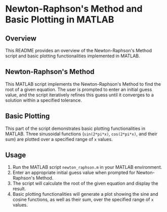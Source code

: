 # Newton-Raphson's Method and Basic Plotting in MATLAB

## Overview
This README provides an overview of the Newton-Raphson's Method script and basic plotting functionalities implemented in MATLAB.

## Newton-Raphson's Method
This MATLAB script implements the Newton-Raphson's Method to find the root of a given equation. The user is prompted to enter an initial guess value, and the script iteratively refines this guess until it converges to a solution within a specified tolerance.

## Basic Plotting
This part of the script demonstrates basic plotting functionalities in MATLAB. Three sinusoidal functions (`sin(2*pi*x)`, `cos(2*pi*x)`, and their sum) are plotted over a specified range of `x` values.

## Usage
1. Run the MATLAB script `newton_raphson.m` in your MATLAB environment.
2. Enter an appropriate initial guess value when prompted for Newton-Raphson's Method.
3. The script will calculate the root of the given equation and display the result.
4. Basic plotting functionalities will generate a plot showing the sine and cosine functions, as well as their sum, over the specified range of `x` values.

